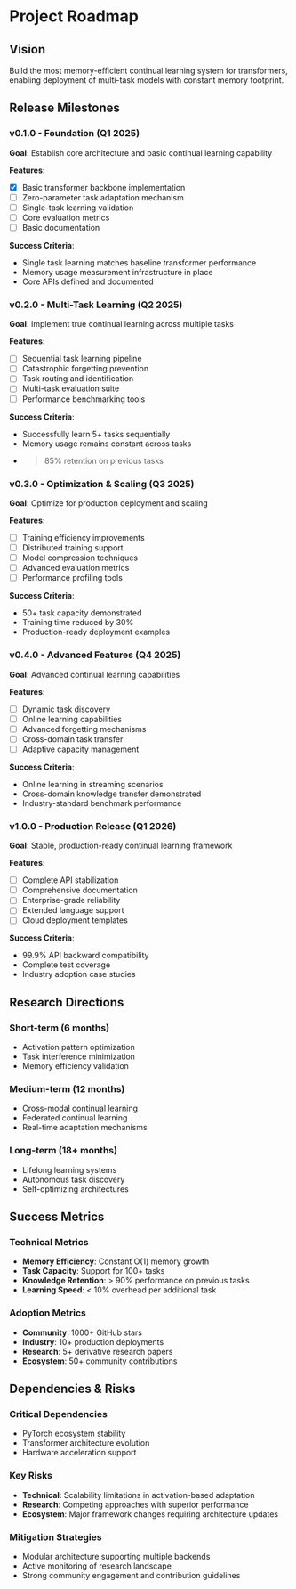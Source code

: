 # Project Roadmap

## Vision
Build the most memory-efficient continual learning system for transformers, enabling deployment of multi-task models with constant memory footprint.

## Release Milestones

### v0.1.0 - Foundation (Q1 2025)
**Goal**: Establish core architecture and basic continual learning capability

**Features**:
- [x] Basic transformer backbone implementation
- [ ] Zero-parameter task adaptation mechanism
- [ ] Single-task learning validation
- [ ] Core evaluation metrics
- [ ] Basic documentation

**Success Criteria**:
- Single task learning matches baseline transformer performance
- Memory usage measurement infrastructure in place
- Core APIs defined and documented

### v0.2.0 - Multi-Task Learning (Q2 2025)
**Goal**: Implement true continual learning across multiple tasks

**Features**:
- [ ] Sequential task learning pipeline
- [ ] Catastrophic forgetting prevention
- [ ] Task routing and identification
- [ ] Multi-task evaluation suite
- [ ] Performance benchmarking tools

**Success Criteria**:
- Successfully learn 5+ tasks sequentially
- Memory usage remains constant across tasks
- > 85% retention on previous tasks

### v0.3.0 - Optimization & Scaling (Q3 2025)
**Goal**: Optimize for production deployment and scaling

**Features**:
- [ ] Training efficiency improvements
- [ ] Distributed training support
- [ ] Model compression techniques
- [ ] Advanced evaluation metrics
- [ ] Performance profiling tools

**Success Criteria**:
- 50+ task capacity demonstrated
- Training time reduced by 30%
- Production-ready deployment examples

### v0.4.0 - Advanced Features (Q4 2025)
**Goal**: Advanced continual learning capabilities

**Features**:
- [ ] Dynamic task discovery
- [ ] Online learning capabilities
- [ ] Advanced forgetting mechanisms
- [ ] Cross-domain task transfer
- [ ] Adaptive capacity management

**Success Criteria**:
- Online learning in streaming scenarios
- Cross-domain knowledge transfer demonstrated
- Industry-standard benchmark performance

### v1.0.0 - Production Release (Q1 2026)
**Goal**: Stable, production-ready continual learning framework

**Features**:
- [ ] Complete API stabilization
- [ ] Comprehensive documentation
- [ ] Enterprise-grade reliability
- [ ] Extended language support
- [ ] Cloud deployment templates

**Success Criteria**:
- 99.9% API backward compatibility
- Complete test coverage
- Industry adoption case studies

## Research Directions

### Short-term (6 months)
- Activation pattern optimization
- Task interference minimization
- Memory efficiency validation

### Medium-term (12 months)
- Cross-modal continual learning
- Federated continual learning
- Real-time adaptation mechanisms

### Long-term (18+ months)
- Lifelong learning systems
- Autonomous task discovery
- Self-optimizing architectures

## Success Metrics

### Technical Metrics
- **Memory Efficiency**: Constant O(1) memory growth
- **Task Capacity**: Support for 100+ tasks
- **Knowledge Retention**: > 90% performance on previous tasks
- **Learning Speed**: < 10% overhead per additional task

### Adoption Metrics
- **Community**: 1000+ GitHub stars
- **Industry**: 10+ production deployments
- **Research**: 5+ derivative research papers
- **Ecosystem**: 50+ community contributions

## Dependencies & Risks

### Critical Dependencies
- PyTorch ecosystem stability
- Transformer architecture evolution
- Hardware acceleration support

### Key Risks
- **Technical**: Scalability limitations in activation-based adaptation
- **Research**: Competing approaches with superior performance
- **Ecosystem**: Major framework changes requiring architecture updates

### Mitigation Strategies
- Modular architecture supporting multiple backends
- Active monitoring of research landscape
- Strong community engagement and contribution guidelines